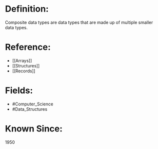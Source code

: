 

# Definition:
Composite data types are data types that are made up of multiple smaller data types.

# Reference:
- [[Arrays]]
- [[Structures]]
- [[Records]]

# Fields: 
- #Computer_Science
- #Data_Structures

# Known Since:
1950

